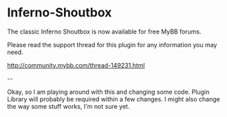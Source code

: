 Inferno-Shoutbox
================

The classic Inferno Shoutbox is now available for free MyBB forums.

Please read the support thread for this plugin for any information you may need.

http://community.mybb.com/thread-149231.html

--

Okay, so I am playing around with this and changing some code. Plugin Library will probably be required within a few changes. I might also change the way some stuff works, I'm not sure yet.
